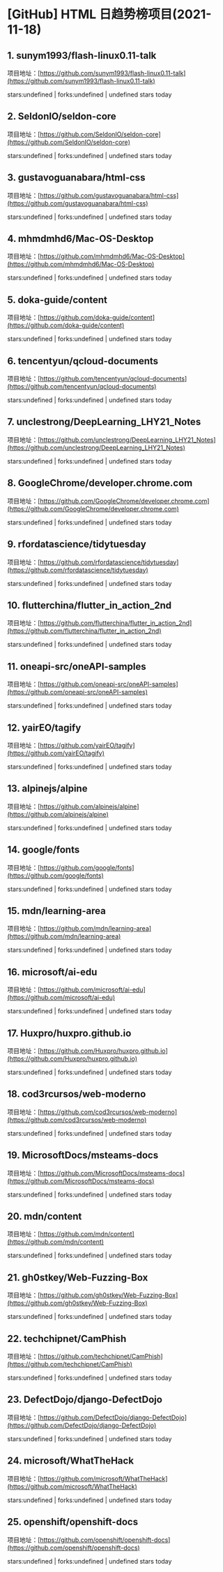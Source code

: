 # [GitHub] HTML 日趋势榜项目(2021-11-18)

## 1. sunym1993/flash-linux0.11-talk 

项目地址：[https://github.com/sunym1993/flash-linux0.11-talk](https://github.com/sunym1993/flash-linux0.11-talk)

stars:undefined | forks:undefined | undefined stars today 



## 2. SeldonIO/seldon-core 

项目地址：[https://github.com/SeldonIO/seldon-core](https://github.com/SeldonIO/seldon-core)

stars:undefined | forks:undefined | undefined stars today 



## 3. gustavoguanabara/html-css 

项目地址：[https://github.com/gustavoguanabara/html-css](https://github.com/gustavoguanabara/html-css)

stars:undefined | forks:undefined | undefined stars today 



## 4. mhmdmhd6/Mac-OS-Desktop 

项目地址：[https://github.com/mhmdmhd6/Mac-OS-Desktop](https://github.com/mhmdmhd6/Mac-OS-Desktop)

stars:undefined | forks:undefined | undefined stars today 



## 5. doka-guide/content 

项目地址：[https://github.com/doka-guide/content](https://github.com/doka-guide/content)

stars:undefined | forks:undefined | undefined stars today 



## 6. tencentyun/qcloud-documents 

项目地址：[https://github.com/tencentyun/qcloud-documents](https://github.com/tencentyun/qcloud-documents)

stars:undefined | forks:undefined | undefined stars today 



## 7. unclestrong/DeepLearning_LHY21_Notes 

项目地址：[https://github.com/unclestrong/DeepLearning_LHY21_Notes](https://github.com/unclestrong/DeepLearning_LHY21_Notes)

stars:undefined | forks:undefined | undefined stars today 



## 8. GoogleChrome/developer.chrome.com 

项目地址：[https://github.com/GoogleChrome/developer.chrome.com](https://github.com/GoogleChrome/developer.chrome.com)

stars:undefined | forks:undefined | undefined stars today 



## 9. rfordatascience/tidytuesday 

项目地址：[https://github.com/rfordatascience/tidytuesday](https://github.com/rfordatascience/tidytuesday)

stars:undefined | forks:undefined | undefined stars today 



## 10. flutterchina/flutter_in_action_2nd 

项目地址：[https://github.com/flutterchina/flutter_in_action_2nd](https://github.com/flutterchina/flutter_in_action_2nd)

stars:undefined | forks:undefined | undefined stars today 



## 11. oneapi-src/oneAPI-samples 

项目地址：[https://github.com/oneapi-src/oneAPI-samples](https://github.com/oneapi-src/oneAPI-samples)

stars:undefined | forks:undefined | undefined stars today 



## 12. yairEO/tagify 

项目地址：[https://github.com/yairEO/tagify](https://github.com/yairEO/tagify)

stars:undefined | forks:undefined | undefined stars today 



## 13. alpinejs/alpine 

项目地址：[https://github.com/alpinejs/alpine](https://github.com/alpinejs/alpine)

stars:undefined | forks:undefined | undefined stars today 



## 14. google/fonts 

项目地址：[https://github.com/google/fonts](https://github.com/google/fonts)

stars:undefined | forks:undefined | undefined stars today 



## 15. mdn/learning-area 

项目地址：[https://github.com/mdn/learning-area](https://github.com/mdn/learning-area)

stars:undefined | forks:undefined | undefined stars today 



## 16. microsoft/ai-edu 

项目地址：[https://github.com/microsoft/ai-edu](https://github.com/microsoft/ai-edu)

stars:undefined | forks:undefined | undefined stars today 



## 17. Huxpro/huxpro.github.io 

项目地址：[https://github.com/Huxpro/huxpro.github.io](https://github.com/Huxpro/huxpro.github.io)

stars:undefined | forks:undefined | undefined stars today 



## 18. cod3rcursos/web-moderno 

项目地址：[https://github.com/cod3rcursos/web-moderno](https://github.com/cod3rcursos/web-moderno)

stars:undefined | forks:undefined | undefined stars today 



## 19. MicrosoftDocs/msteams-docs 

项目地址：[https://github.com/MicrosoftDocs/msteams-docs](https://github.com/MicrosoftDocs/msteams-docs)

stars:undefined | forks:undefined | undefined stars today 



## 20. mdn/content 

项目地址：[https://github.com/mdn/content](https://github.com/mdn/content)

stars:undefined | forks:undefined | undefined stars today 



## 21. gh0stkey/Web-Fuzzing-Box 

项目地址：[https://github.com/gh0stkey/Web-Fuzzing-Box](https://github.com/gh0stkey/Web-Fuzzing-Box)

stars:undefined | forks:undefined | undefined stars today 



## 22. techchipnet/CamPhish 

项目地址：[https://github.com/techchipnet/CamPhish](https://github.com/techchipnet/CamPhish)

stars:undefined | forks:undefined | undefined stars today 



## 23. DefectDojo/django-DefectDojo 

项目地址：[https://github.com/DefectDojo/django-DefectDojo](https://github.com/DefectDojo/django-DefectDojo)

stars:undefined | forks:undefined | undefined stars today 



## 24. microsoft/WhatTheHack 

项目地址：[https://github.com/microsoft/WhatTheHack](https://github.com/microsoft/WhatTheHack)

stars:undefined | forks:undefined | undefined stars today 



## 25. openshift/openshift-docs 

项目地址：[https://github.com/openshift/openshift-docs](https://github.com/openshift/openshift-docs)

stars:undefined | forks:undefined | undefined stars today 



